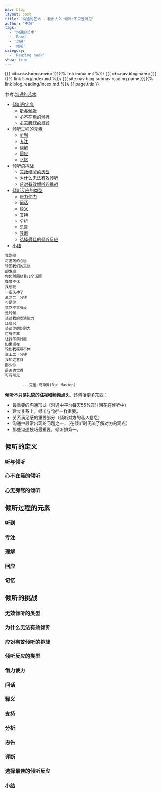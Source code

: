 ```yaml
---
nav: blog
layout: post
title: "沟通的艺术 - 看出人外:倾听:不只是听见"
author: "王超"
tags:
  - '沟通的艺术'
  - 'Book'
  - '沟通'
  - '倾听'
category:
  - 'Reading book'
show: true
---
```


[{{ site.nav.home.name }}]({% link index.md %})/
[{{ site.nav.blog.name }}]({% link blog/index.md %})/
[{{ site.nav.blog.subnav.reading.name }}]({% link blog/reading/index.md %})/
{{ page.title }}

参考:[沟通的艺术](https://book.douban.com/subject/26275861/)


- [倾听的定义](#倾听的定义)
  - [听与倾听](#听与倾听)
  - [心不在焉的倾听](#心不在焉的倾听)
  - [心无旁骛的倾听](#心无旁骛的倾听)
- [倾听过程的元素](#倾听过程的元素)
  - [听到](#听到)
  - [专注](#专注)
  - [理解](#理解)
  - [回应](#回应)
  - [记忆](#记忆)
- [倾听的挑战](#倾听的挑战)
  - [无效倾听的类型](#无效倾听的类型)
  - [为什么无法有效倾听](#为什么无法有效倾听)
  - [应对有效倾听的挑战](#应对有效倾听的挑战)
- [倾听反应的类型](#倾听反应的类型)
  - [借力使力](#借力使力)
  - [问话](#问话)
  - [释义](#释义)
  - [支持](#支持)
  - [分析](#分析)
  - [忠告](#忠告)
  - [评断](#评断)
  - [选择最佳的倾听反应](#选择最佳的倾听反应)
- [小结](#小结)

```
我刚刚
将游荡的心思
转回我们的交谈
却发现
你仍然围绕着几个话题
喋喋不休
我想我
一定失神了
至少二十分钟
可是你
竟然不觉有异
是时候
谈谈我的表演能力
还是说
谈谈你的识别力
可有件事
让我不禁忖度
如果现在
轮到我喋喋不休
说上二十分钟
我知之甚详
那么你
是否也觉得
可有可无

        -- 克里·马斯腾(Ric Masten)
```

**倾听不只是礼貌的注视和频频点头**。还包括更多东西：

- 最重要的沟通形式（沟通中平均每天55%的时间花在倾听中）
- 建立关系上，倾听与“说”一样重要。
- 关系满足感的重要部分（倾听对方的私人信息）
- 沟通中最常出现的问题之一，（在倾听时无法了解对方的观点）
- 那些沟通技巧最重要，倾听排第一。

<span id="倾听的定义"></span>

## 倾听的定义

<span id="听与倾听"></span>

### 听与倾听

<span id="心不在焉的倾听"></span>

### 心不在焉的倾听

<span id="心无旁骛的倾听"></span>

### 心无旁骛的倾听


<span id="倾听过程的元素"></span>

## 倾听过程的元素

<span id="听到"></span>

### 听到

<span id="专注"></span>

### 专注

<span id="理解"></span>

### 理解

<span id="回应"></span>

### 回应

<span id="记忆"></span>

### 记忆


<span id="倾听的挑战"></span>

## 倾听的挑战

<span id="无效倾听的类型"></span>

### 无效倾听的类型

<span id="为什么无法有效倾听"></span>

### 为什么无法有效倾听

<span id="应对有效倾听的挑战"></span>

### 应对有效倾听的挑战


<span id="倾听反应的类型"></span>

### 倾听反应的类型

<span id="借力使力"></span>

### 借力使力

<span id="问话"></span>

### 问话

<span id="释义"></span>

### 释义

<span id="支持"></span>

### 支持

<span id="分析"></span>

### 分析

<span id="忠告"></span>

### 忠告

<span id="评断"></span>

### 评断

<span id="选择最佳的倾听反应"></span>

### 选择最佳的倾听反应


<span id="小结"></span>

### 小结
